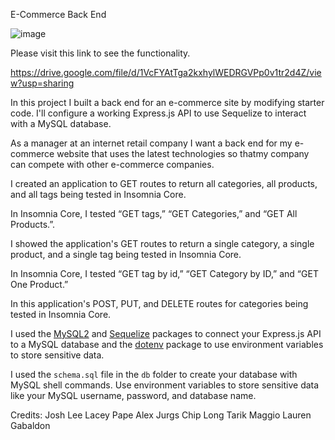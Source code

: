 E-Commerce Back End

![image](https://user-images.githubusercontent.com/80869140/119926747-8fb75880-bf3d-11eb-963e-914d7e5a35d2.png)


Please visit this link to see the functionality.


https://drive.google.com/file/d/1VcFYAtTga2kxhylWEDRGVPp0v1tr2d4Z/view?usp=sharing

In this project I built a back end for an e-commerce site by modifying starter code. I'll configure a working Express.js API to use Sequelize to interact with a MySQL database.

As a manager at an internet retail company
I want a back end for my e-commerce website that uses the latest technologies
so thatmy company can compete with other e-commerce companies.

I created an application to GET routes to return all categories, all products, and all tags being tested in Insomnia Core.

In Insomnia Core, I tested “GET tags,” “GET Categories,” and “GET All Products.”.

I showed the application's GET routes to return a single category, a single product, and a single tag being tested in Insomnia Core.

In Insomnia Core, I tested “GET tag by id,” “GET Category by ID,” and “GET One Product.”

In this application's POST, PUT, and DELETE routes for categories being tested in Insomnia Core.

I used the [MySQL2](https://www.npmjs.com/package/mysql2) and [Sequelize](https://www.npmjs.com/package/sequelize) packages to connect your Express.js API to a MySQL database and the [dotenv](https://www.npmjs.com/package/dotenv) package to use environment variables to store sensitive data.

I used the `schema.sql` file in the `db` folder to create your database with MySQL shell commands. Use environment variables to store sensitive data like your MySQL username, password, and database name.

Credits:
Josh Lee
Lacey Pape
Alex Jurgs
Chip Long
Tarik Maggio
Lauren Gabaldon
